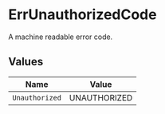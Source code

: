 # ErrUnauthorizedCode

A machine readable error code.


## Values

| Name           | Value          |
| -------------- | -------------- |
| `Unauthorized` | UNAUTHORIZED   |